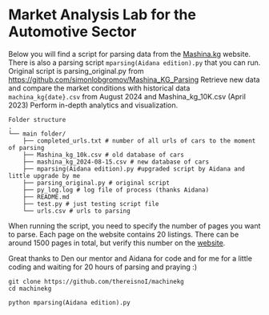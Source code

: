 
# **Market Analysis Lab for the Automotive Sector**

Below you will find a script for parsing data from the [Mashina.kg](https://m.mashina.kg/search/all) website. There is also a parsing script `mparsing(Aidana edition).py` that you can run. 
Original script is parsing_original.py from https://github.com/simonlobgromov/Mashina_KG_Parsing
Retrieve new data and compare the market conditions with historical data `machina_kg{date}.csv` from August 2024 and Mashina_kg_10K.csv (April 2023) Perform in-depth analytics and visualization.
```
Folder structure
.
└── main folder/
    ├── completed_urls.txt # number of all urls of cars to the moment of parsing
    ├── Mashina_kg_10k.csv # old database of cars
    ├── mashina_kg_2024-08-15.csv # new database of cars
    ├── mparsing(Aidana edition).py #upgraded script by Aidana and little upgrade by me
    ├── parsing_original.py # original script
    ├── py_log.log # log file of process (thanks Aidana)
    ├── README.md 
    ├── test.py # just testing script file
    └── urls.csv # urls to parsing
```
When running the script, you need to specify the number of pages you want to parse. Each page on the website contains 20 listings.
There can be around 1500 pages in total, but verify this number on the [website](https://m.mashina.kg/search/all).

Great thanks to Den our mentor and Aidana for code and for me for a little coding and waiting for 20 hours of parsing and praying :)

```
git clone https://github.com/thereisnoI/machinekg
cd machinekg

python mparsing(Aidana edition).py
```
